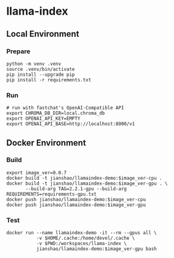 # llama-index

## Local Environment

### Prepare
~~~ shell
python -m venv .venv
source .venv/bin/activate
pip install --upgrade pip
pip install -r requirements.txt
~~~

### Run
~~~ shell
# run with fastchat's OpenAI-Compatible API
export CHROMA_DB_DIR=local.chroma_db
export OPENAI_API_KEY=EMPTY
export OPENAI_API_BASE=http://localhost:8000/v1
~~~

## Docker Environment

### Build
~~~ shell
export image_ver=0.0.7
docker build -t jianshao/llamaindex-demo:$image_ver-cpu .
docker build -t jianshao/llamaindex-demo:$image_ver-gpu . \
       --build-arg TAG=2.2.1-gpu --build-arg REQUIREMENTS=requirements-gpu.txt
docker push jianshao/llamaindex-demo:$image_ver-cpu
docker push jianshao/llamaindex-demo:$image_ver-gpu
~~~
### Test
~~~ shell
docker run --name llamaindex-demo -it --rm --gpus all \
           -v $HOME/.cache:/home/devel/.cache \
           -v $PWD:/workspaces/llama-index \
           jianshao/llamaindex-demo:$image_ver-gpu bash
~~~
